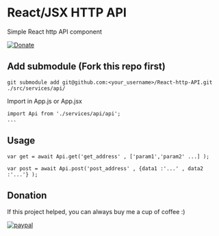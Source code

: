 # React/JSX HTTP API
Simple React http API component
  
  [![Donate](https://img.shields.io/badge/Donate-PayPal-green.svg)](https://paypal.me/dig22)
## Add submodule (Fork this repo first)
```
git submodule add git@github.com:<your_username>/React-http-API.git ./src/services/api/
```
Import in App.js or App.jsx
```
import Api from './services/api/api';
...
```
  ## Usage
```
var get = await Api.get('get_address' , ['param1','param2' ...] );
```
```
var post = await Api.post('post_address' , {data1 :'...' , data2 :'...'} );
```  
  
  ## Donation
If this project helped, you can always buy me a cup of coffee :) 

[![paypal](https://www.paypalobjects.com/en_US/i/btn/btn_donateCC_LG.gif)](https://paypal.me/dig22)
